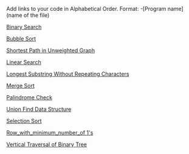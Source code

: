 Add links to your code in Alphabetical Order.
Format: -[Program name](name of the file)

[Binary Search](binarySearch.py)

[Bubble Sort](bubbleSort.py)

[Shortest Path in Unweighted Graph](shortest_path_unweighted.py)  

[Linear Search](LinearSearch.py)

[Longest Substring Without Repeating Characters](lengthOfLongestSubstring.py)

[Merge Sort](MergeSort.py)

[Palindrome Check](palindrome_check.py)

[Union Find Data Structure](ufds.py)

[Selection Sort](selectionSort.py)

[Row_with_minimum_number_of 1's](Row_with_minimum_number_of_1's.py)

[Vertical Traversal of Binary Tree](verticaltraversalBT.py)